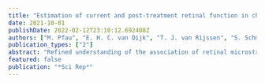 ```yaml
---
title: "Estimation of current and post-treatment retinal function in chronic central serous chorioretinopathy using artificial intelligence"
date: 2021-10-01
publishDate: 2022-02-12T23:10:12.692408Z
authors: ["M. Pfau", "E. H. C. van Dijk", "T. J. van Rijssen", "S. Schmitz-Valckenberg", "F. G. Holz", "M. Fleckenstein", "C. J. F. Boon"]
publication_types: ["2"]
abstract: "Refined understanding of the association of retinal microstructure with current and future (post-treatment) function in chronic central serous chorioretinopathy (cCSC) may help to identify patients that would benefit most from treatment. In this post-hoc analysis of data from the prospective, randomized PLACE trial (NCT01797861), we aimed to determine the accuracy of AI-based inference of retinal function from retinal morphology in cCSC. Longitudinal spectral-domain optical coherence tomography (SD-OCT) data from 57 eyes of 57 patients from baseline, week 6-8 and month 7-8 post-treatment were segmented using deep-learning software. Fundus-controlled perimetry data were aligned to the SD-OCT data to extract layer thickness and reflectivity values for each test point. Point-wise retinal sensitivity could be inferred with a (leave-one-out) cross-validated mean absolute error (MAE) [95% CI] of 2.93 dB [2.40-3.46] (scenario 1) using random forest regression. With addition of patient-specific baseline data (scenario 2), retinal sensitivity at remaining follow-up visits was estimated even more accurately with a MAE of 1.07 dB [1.06-1.08]. In scenario 3, month 7-8 post-treatment retinal sensitivity was predicted from baseline SD-OCT data with a MAE of 3.38 dB [2.82-3.94]. Our study shows that localized retinal sensitivity can be inferred from retinal structure in cCSC using machine-learning. Especially, prediction of month 7-8 post-treatment sensitivity with consideration of the treatment as explanatory variable constitutes an important step toward personalized treatment decisions in cCSC."
featured: false
publication: "*Sci Rep*"
---
```


